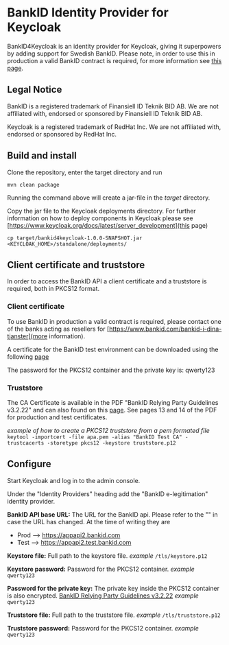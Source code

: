# BankID Identity Provider for Keycloak

BankID4Keycloak is an identity provider for Keycloak, giving it superpowers by adding support for Swedish BankID.
Please note, in order to use this in production a valid BankID contract is required, for more information see [this page](https://www.bankid.com/bankid-i-dina-tjanster/rp-info).

## Legal Notice

BankID is a registered trademark of Finansiell ID Teknik BID AB. We are not affiliated with, endorsed or sponsored by Finansiell ID Teknik BID AB.

Keycloak is a registered trademark of RedHat Inc. We are not affiliated with, endorsed or sponsored by RedHat Inc.


## Build and install

Clone the repository, enter the target directory and run

`mvn clean package`

Running the command above will create a jar-file in the *target* directory.

Copy the jar file to the Keycloak deployments directory. For further information on how to deploy components in Keycloak please see [https://www.keycloak.org/docs/latest/server_development](this page)

`cp target/bankid4keycloak-1.0.0-SNAPSHOT.jar <KEYCLOAK_HOME>/standalone/deployments/`


## Client certificate and truststore
In order to access the BankID API a client certificate and a truststore is required, both in PKCS12 format.


### Client certificate
To use BankID in production a valid contract is required, please contact one of the banks acting as resellers for [https://www.bankid.com/bankid-i-dina-tjanster](more information).

A certificate for the BankID test environment can be downloaded using the following [page](https://www.bankid.com/bankid-i-dina-tjanster/rp-info)

The password for the PKCS12 container and the private key is: qwerty123

### Truststore
The CA Certificate is available in the PDF "BankID Relying Party Guidelines v3.2.22" and can also found on this [page](https://www.bankid.com/bankid-i-dina-tjanster/rp-info). See pages 13  and 14 of the PDF for production and test certificates.

*example of how to create a PKCS12 truststore from a pem formated file*
`keytool -importcert -file apa.pem -alias "BankID Test CA" -trustcacerts -storetype pkcs12 -keystore truststore.p12`


## Configure

Start Keycloak and log in to the admin console.

Under the "Identity Providers" heading add the "BankID e-legitimation" identity provider.

<picture>

**BankID API base URL:**
The URL for the BankID api. Please refer to the "" in case the URL has changed.
At the time of writing they are
 - Prod --> https://appapi2.bankid.com
 - Test --> https://appapi2.test.bankid.com

**Keystore file:**
Full path to the keystore file.
*example*
`/tls/keystore.p12`

**Keystore password:**
Password for the PKCS12 container.
*example*
`qwerty123`

**Password for the private key:**
The private key inside the PKCS12 container is also encrypted. [BankID Relying Party Guidelines v3.2.22](https://www.bankid.com/bankid-i-dina-tjanster/rp-info)
*example*
`qwerty123`

**Truststore file:**
Full path to the truststore file.
*example*
`/tls/truststore.p12`

**Truststore password:**
Password for the PKCS12 container.
*example*
`qwerty123`
